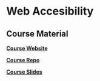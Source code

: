 # Web Accesibility

## Course Material

[**Course Website**](https://learn-a11y-v2.netlify.app/)

[**Course Repo**](https://github.com/jkup/learn-a11y/)

[**Course Slides**](https://static.frontendmasters.com/assets/courses/2025-03-21-accessibility-v3/accessibility-v3-slides.pdf)
